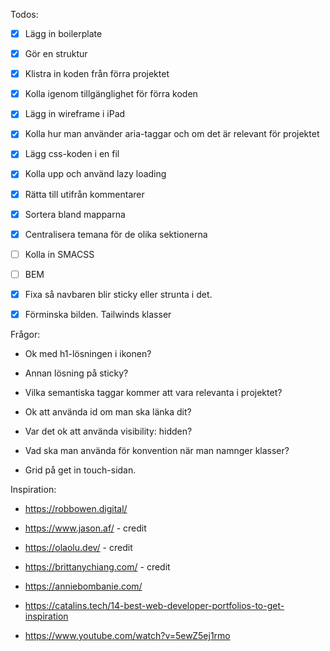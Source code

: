 Todos:
 
 + [x] Lägg in boilerplate 
 + [x] Gör en struktur 
 + [x] Klistra in koden från förra projektet 
 + [x] Kolla igenom tillgänglighet för förra koden 
 + [x] Lägg in wireframe i iPad
 + [x] Kolla hur man använder aria-taggar och om det är relevant för projektet
 + [x] Lägg css-koden i en fil
 + [x] Kolla upp och använd lazy loading
 + [x] Rätta till utifrån kommentarer
 + [x] Sortera bland mapparna
 + [x] Centralisera temana för de olika sektionerna
 + [ ] Kolla in SMACSS 
 + [ ] BEM
 + [x] Fixa så navbaren blir sticky eller strunta i det.
 + [x] Förminska bilden.
Tailwinds klasser


Frågor:

 + Ok med h1-lösningen i ikonen?
 + Annan lösning på sticky?

 + Vilka semantiska taggar kommer att vara relevanta i projektet?
 + Ok att använda id om man ska länka dit?
 + Var det ok att använda visibility: hidden?
 + Vad ska man använda för konvention när man namnger klasser?
 + Grid på get in touch-sidan.

Inspiration:

 + https://robbowen.digital/
 + https://www.jason.af/ - credit
 + https://olaolu.dev/ - credit
 + https://brittanychiang.com/ - credit
 + https://anniebombanie.com/
 + https://catalins.tech/14-best-web-developer-portfolios-to-get-inspiration

 + https://www.youtube.com/watch?v=5ewZ5ej1rmo